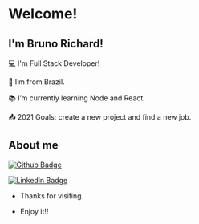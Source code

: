 # Welcome!

 

## I'm Bruno Richard!

 

:computer: I'm Full Stack Developer!

:house_with_garden: I’m from Brazil.

:books: I’m currently learning Node and React.

:outbox_tray: 2021 Goals: create a new project and find a new job.

## About me

[![Github Badge](https://img.shields.io/badge/-Github-000?style=flat-square&logo=Github&logoColor=white&link=LINK_GIT)](https://github.com/brvale)

[![Linkedin Badge](https://img.shields.io/badge/LinkedIn-0077B5?style=for-the-badge&logo=linkedin&logoColor=white)](https://www.linkedin.com/in/bruno-richard-a931b6199/)



- Thanks for visiting.

- Enjoy it!!
